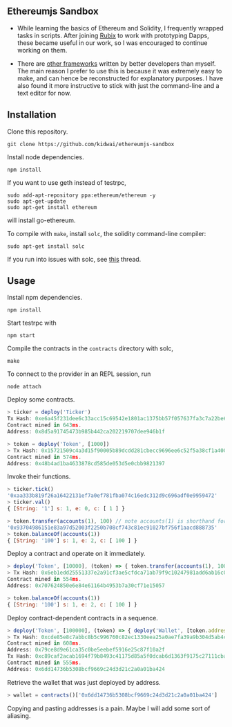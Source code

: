 ## Ethereumjs Sandbox

* While learning the basics of Ethereum and Solidity, I frequently wrapped tasks in scripts. After joining [Rubix](https://rubixbydeloitte.com) to work with prototyping Dapps, these became useful in our work, so I was encouraged to continue working on them.


* There are [other frameworks](http://ethereum.stackexchange.com/questions/607/how-to-unit-test-smart-contracts)
written by better developers than myself. The main reason I prefer to use this is because it was extremely easy to make, and can hence be reconstructed for explanatory purposes. I have also found it more instructive to stick with just the command-line and a text editor for now.


## Installation

Clone this repository.

```
git clone https://github.com/kidwai/ethereumjs-sandbox
```

Install node dependencies.

```
npm install
```

If you want to use geth instead of testrpc,


```
sudo add-apt-repository ppa:ethereum/ethereum -y
sudo apt-get-update
sudo apt-get install ethereum
```

will install go-ethereum. 

To compile with `make`, install `solc`, the solidity command-line compiler:

```
sudo apt-get install solc
```

If you run into issues with solc, see [this](https://github.com/ethereum/solidity/issues/865) thread.




## Usage

Install npm dependencies.

```
npm install
```

Start testrpc with

```
npm start
```

Compile the contracts in the `contracts` directory with solc,

```
make
```



To connect to the provider in an REPL session, run

```
node attach
```

Deploy some contracts.

```javascript
> ticker = deploy('Ticker')
Tx Hash: 0xe6a45f231dee6c33acc15c69542e1801ac1375bb57f057637fa3c7a22be6ba15
Contract mined in 643ms.
Address: 0x8d5a91745473b985b442ca202219707dee946b1f

> token = deploy('Token', [1000])
> Tx Hash: 0x15721509c4a3d15f90005b89dcdd281cbecc9696ee6c52f5a38cf1a4009a9190
Contract mined in 574ms.
Address: 0x48b4ad1ba4633878cd585de053d5e0cbb9821397
```

Invoke their functions.

```javascript
> ticker.tick()
'0xaa333b819f26a16422131ef7a0ef781fba074c16edc312d9c696adf0e9959472'
> ticker.val()
{ [String: '1'] s: 1, e: 0, c: [ 1 ] }

> token.transfer(accounts(1), 100) // note accounts(1) is shorthand for web3.eth.accounts[0]
'0x93704986151e83a97d52003f2250b708cf743c81ec91027bf756f1aacd888735'
> token.balanceOf(accounts(1))
{ [String: '100'] s: 1, e: 2, c: [ 100 ] }
```

Deploy a contract and operate on it immediately.


```javascript
> deploy('Token', [10000], (token) => { token.transfer(accounts(1), 100)})
> Tx Hash: 0x6eb1edd25551337e2a91cf3ae5cfdca71ab79f9c10247981add6ab16c0426e7b
Contract mined in 554ms.
Address: 0x707624850e6e84e61164b4953b7a30cf71e15057

> token.balanceOf(accounts(1))
{ [String: '100'] s: 1, e: 2, c: [ 100 ] }
```


Deploy contract-dependent contracts in a sequence.

```javascript
> deploy('Token', [100000], (token) => { deploy('Wallet', [token.address]) })
> Tx Hash: 0xcde85e8c7abbc8b5c996760c82ec1330eea25a0ae7fa39a9b304d5ab4ccace0f
Contract mined in 608ms.
Address: 0x79ce8d9e61ca35c0be5eebef5916e25c87f10a2f
Tx Hash: 0xc89caf2acab1694f79b8493c41175d85a5f0dcab6d1363f9175c27111cba1241
Contract mined in 555ms.
Address: 0x6dd14736b5308bcf9669c24d3d21c2a0a01ba424

```

Retrieve the wallet that was just deployed by address.


```javascript
> wallet = contracts()['0x6dd14736b5308bcf9669c24d3d21c2a0a01ba424']
```


Copying and pasting addresses is a pain. Maybe I will add some
sort of aliasing.